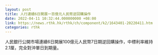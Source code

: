 ```yaml
---
layout: post
title: 人行連續6日開展一百億元人民幣逆回購操作
date: 2022-04-11 10:32:44.000000000 +08:00
link: https://news.rthk.hk/rthk/ch/component/k2/1643401-20220411.htm
categories: rthk
---
```


人民銀行公開市場連續6日開展100億元人民幣7日期逆回購操作，中標利率維持2.1厘，完全對沖單日到期量。
